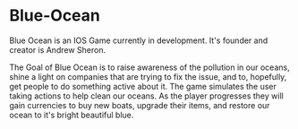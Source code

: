 # Blue-Ocean
Blue Ocean is an IOS Game currently in development. It's founder and creator is Andrew Sheron.

The Goal of Blue Ocean is to raise awareness of the pollution in our oceans, shine a light on companies that are trying to 
fix the issue, and to, hopefully, get people to do something active about it. The game simulates the user taking actions to 
help clean our oceans. As the player progresses they will gain currencies to buy new boats, upgrade their items, and restore
our ocean to it's bright beautiful blue.

